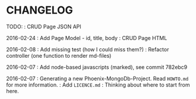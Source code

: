 CHANGELOG
=========

TODO:
:      CRUD Page JSON API

2016-02-24
:      Add Page Model - id, title, body
:      CRUD Page HTML

2016-02-08
:      Add missing test (how I could miss them?)
:      Refactor controller (one function to render md-files)

2016-02-07
:      Add node-based javascripts (marked), see commit 782ebc9

2016-02-07
:      Generating a new Phoenix-MongoDb-Project.
       Read `HOWTO.md` for more information.
:      Add `LICENCE.md`
:      Thinking about where to start from here.



